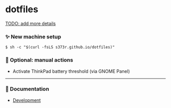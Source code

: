 # dotfiles

[TODO: add more details](https://github.com/s373r/dotfiles/issues/5)

### ✨ New machine setup

```shell
$ sh -c "$(curl -fsLS s373r.github.io/dotfiles)"
```

### 🚧 Optional: manual actions

- Activate ThinkPad battery threshold (via GNOME Panel)

---

### 📝 Documentation
- [Development](./docs/development.md)
